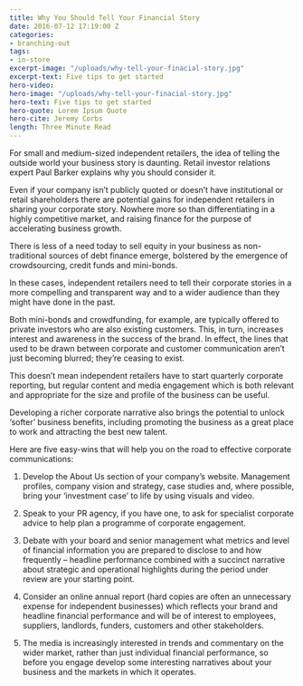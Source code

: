 ```yaml
---
title: Why You Should Tell Your Financial Story
date: 2016-07-12 17:19:00 Z
categories:
- branching-out
tags:
- in-store
excerpt-image: "/uploads/why-tell-your-finacial-story.jpg"
excerpt-text: Five tips to get started
hero-video:
hero-image: "/uploads/why-tell-your-finacial-story.jpg"
hero-text: Five tips to get started
hero-quote: Lorem Ipsum Quote
hero-cite: Jeremy Corbs
length: Three Minute Read
---
```


For small and medium-sized independent retailers, the idea of telling the outside world your business story is daunting. Retail investor relations expert Paul Barker explains why you should consider it.

Even if your company isn’t publicly quoted or doesn’t have institutional or retail shareholders there are potential gains for independent retailers in sharing your corporate story. Nowhere more so than differentiating in a highly competitive market, and raising finance for the purpose of accelerating business growth.

There is less of a need today to sell equity in your business as non-traditional sources of debt finance emerge, bolstered by the emergence of crowdsourcing, credit funds and mini-bonds.

In these cases, independent retailers need to tell their corporate stories in a more compelling and transparent way and to a wider audience than they might have done in the past.

Both mini-bonds and crowdfunding, for example, are typically offered to private investors who are also existing customers. This, in turn, increases interest and awareness in the success of the brand. In effect, the lines that used to be drawn between corporate and customer communication aren’t just becoming blurred; they’re ceasing to exist.

This doesn’t mean independent retailers have to start quarterly corporate reporting, but regular content and media engagement which is both relevant and appropriate for the size and profile of the business can be useful.

Developing a richer corporate narrative also brings the potential to unlock ‘softer’ business benefits, including promoting the business as a great place to work and attracting the best new talent.

Here are five easy-wins that will help you on the road to effective corporate communications:

1. Develop the About Us section of your company’s website. Management profiles, company vision and strategy, case studies and, where possible, bring your ‘investment case’ to life by using visuals and video.

2. Speak to your PR agency, if you have one, to ask for specialist corporate advice to help plan a programme of corporate engagement.

3. Debate with your board and senior management what metrics and level of financial information you are prepared to disclose to and how frequently – headline performance combined with a succinct narrative about strategic and operational highlights during the period under review are your starting point.

4. Consider an online annual report (hard copies are often an unnecessary expense for independent businesses) which reflects your brand and headline financial performance and will be of interest to employees, suppliers, landlords, funders, customers and other stakeholders.

5. The media is increasingly interested in trends and commentary on the wider market, rather than just individual financial performance, so before you engage develop some interesting narratives about your business and the markets in which it operates. 
